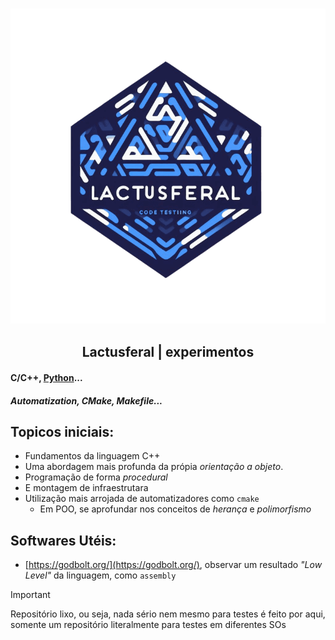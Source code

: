 <h3 align="center"><img src='.img/Hex.png' alt='Logo'></h3>

<h2 align="center">Lactusferal | experimentos</h2>

#### C/C++, [Python](https://python.org)...
##### Automatization, CMake, Makefile...

## Topicos iniciais:
  - Fundamentos da linguagem C++
  - Uma abordagem mais profunda da própia _orientação a objeto_.
  - Programação de forma _procedural_
  - E montagem de infraestrutara
  - Utilização mais arrojada de automatizadores como `cmake`
    - Em POO, se aprofundar nos conceitos de _herança_ e _polimorfismo_

## Softwares Utéis:
  - [https://godbolt.org/](https://godbolt.org/), observar um resultado _"Low Level"_ da linguagem, como `assembly`

> [!IMPORTANT]
> Repositório lixo, ou seja, nada sério nem mesmo para testes é feito por aqui, somente um repositório literalmente para testes em diferentes SOs
